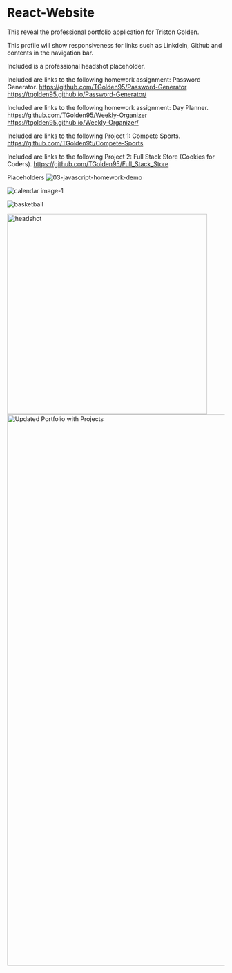 # React-Website

This reveal the professional portfolio application for Triston Golden.

This profile will show responsiveness for links such as Linkdein, Github and contents in the navigation bar.

Included is a professional headshot placeholder.

Included are links to the following homework assignment: Password Generator.
https://github.com/TGolden95/Password-Generator
https://tgolden95.github.io/Password-Generator/

Included are links to the following homework assignment: Day Planner.
https://github.com/TGolden95/Weekly-Organizer
https://tgolden95.github.io/Weekly-Organizer/

Included are links to the following Project 1: Compete Sports.
https://github.com/TGolden95/Compete-Sports

Included are links to the following Project 2: Full Stack Store (Cookies for Coders).
https://github.com/TGolden95/Full_Stack_Store

Placeholders
![03-javascript-homework-demo](https://user-images.githubusercontent.com/94794961/153693416-58a760f3-78fe-4499-9ce3-fe085ec8e0a8.png)

![calendar image-1](https://user-images.githubusercontent.com/94794961/153693476-b8ef8cb4-3eeb-4672-b512-2d8c8feff0ba.png)

![basketball](https://user-images.githubusercontent.com/94794961/153693674-9dd50dc6-66ff-4ac7-9e44-b82f9939563c.png)

<img width="463" alt="headshot" src="https://user-images.githubusercontent.com/94794961/153693532-6b400083-755c-445b-b0f9-f19c0d9cc173.png">

<img width="1274" alt="Updated Portfolio with Projects" src="https://user-images.githubusercontent.com/94794961/153693320-97bc7c7f-b27e-4603-9c20-47cc6b2e7aa9.png">
